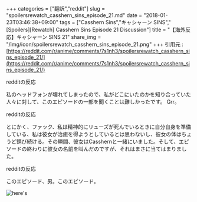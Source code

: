 +++
categories = ["翻訳","reddit"]
slug = "spoilersrewatch_casshern_sins_episode_21.md"
date = "2018-01-23T03:46:38+09:00"
tags = ["Casshern Sins","キャシャーン SINS","[Spoilers][Rewatch] Casshern Sins Episode 21 Discussion"]
title = "【海外反応】キャシャーン SINS 21"
share_img = "/img/icon/spoilersrewatch_casshern_sins_episode_21.png"
+++
引用元 : [https://reddit.com/r/anime/comments/7s1nh3/spoilersrewatch_casshern_sins_episode_21/](https://reddit.com/r/anime/comments/7s1nh3/spoilersrewatch_casshern_sins_episode_21/)

<p><span class="reddit-comment">redditの反応</span></p>私のヘッドフォンが壊れてしまったので、私がどこにいたのかを知り合っていた人々に対して、このエピソードの一部を聞くことは難しかったです。 Grr。

<p><span class="reddit-comment">redditの反応</span></p>とにかく、ファック、私は精神的にリューズが死んでいるときに自分自身を準備している、私は彼女が治癒を得ようとしているとは思わないし、彼女の体はちょうど錆び続ける。その瞬間、彼女はCasshernと一緒にいました。そして、エピソードの終わりに彼女の名前を叫んだのですが、それはまさに当てはまりました。

<p><span class="reddit-comment">redditの反応</span></p>このエピソード、男。このエピソード。

![here's](https://i.imgur.com/5rfBWvH.png)
